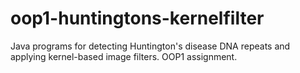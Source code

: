 # oop1-huntingtons-kernelfilter
Java programs for detecting Huntington's disease DNA repeats and applying kernel-based image filters. OOP1 assignment.
